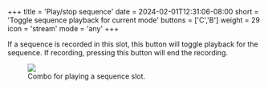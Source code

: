 +++
title = 'Play/stop sequence'
date = 2024-02-01T12:31:06-08:00
short = 'Toggle sequence playback for current mode'
buttons = ['C','B']
weight = 29
icon = 'stream'
mode = 'any'
+++

If a sequence is recorded in this slot, this button will toggle playback for the sequence. If recording, pressing this button will end the recording.


<figure class="imgcombo">
<img src="/img/sequence_play.png">
<figcaption>Combo for playing a sequence slot.</figcaption>
</figure>
